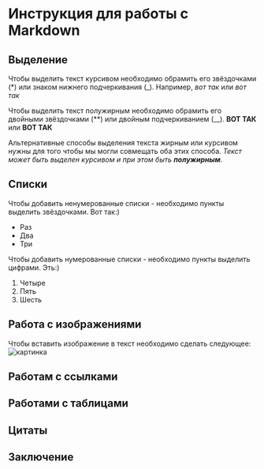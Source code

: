 # Инструкция для работы с Markdown #

## Выделение 

Чтобы выделить текст курсивом необходимо обрамить его звёздочками (*) или знаком нижнего подчеркивания (_). Например, *вот так* или _вот так_

Чтобы выделить текст полужирным необходимо обрамить его двойными звёздочками (**) или двойным подчеркиванием (__). **ВОТ ТАК** или __ВОТ ТАК__

Альтернативные способы выделения текста жирным или курсивом нужны для того чтобы мы могли совмещать оба этих способа.
_Текст может быть выделен курсивом и при этом быть **полужирным**_.

## Списки

Чтобы добавить ненумерованные списки - необходимо пункты выделить звёздочками. Вот так:)

* Раз
* Два
* Три

Чтобы добавить нумерованные списки - необходимо пункты выделить цифрами. Эть:)

1. Четыре
2. Пять
3. Шесть

## Работа с изображениями

Чтобы вставить изображение в текст необходимо сделать следующее:
![картинка](%D0%BA%D0%B0%D1%80%D1%82%D0%B8%D0%BD%D0%BA%D0%B0.jpg)


## Работам с ссылками

## Работами с таблицами

## Цитаты

## Заключение
